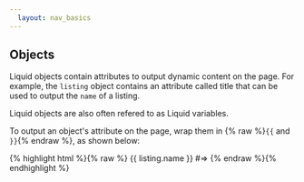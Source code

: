 ```yaml
---
  layout: nav_basics
---
```


<h2 class="section-title">Objects</h2>

Liquid objects contain attributes to output dynamic content on the page. For example, the <code>listing</code> object contains an attribute called title that can be used to output the <code>name</code> of a listing.

Liquid objects are also often refered to as Liquid variables.

To output an object's attribute on the page, wrap them in {% raw %}<code>{{</code> and <code>}}</code>{% endraw %}, as shown below:

<div class="panel">
  <div class="panel-body">
{% highlight html %}{% raw %}
{{ listing.name }}
#=> <!-- Output: “Yellow Tower” -->
{% endraw %}{% endhighlight %}
  </div>
</div>